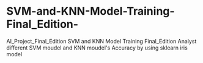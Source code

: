 # SVM-and-KNN-Model-Training-Final_Edition-
AI_Project_Final_Edition SVM and KNN Model Training Final_Edition 
Analyst different SVM moudel and KNN moudel's Accuracy by using sklearn iris model 
